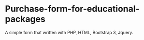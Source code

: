 # Purchase-form-for-educational-packages
A simple form that written with PHP, HTML, Bootstrap 3, Jquery.
